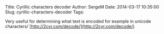Title: Cyrillic characters decoder
Author: SergeM
Date: 2014-03-17 10:35:00
Slug: cyrillic-characters-decoder
Tags: 

Very useful for determining what text is encoded for example in unicode characters/
[http://2cyr.com/decode/](http://2cyr.com/decode/)

</div>